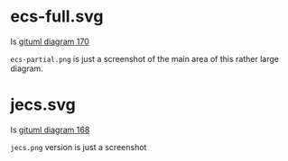 # ecs-full.svg

Is [gituml diagram 170](https://www.gituml.com/viewz/170)

`ecs-partial.png` is just a screenshot of the main area of this rather large diagram.

# jecs.svg

Is [gituml diagram 168](https://www.gituml.com/viewz/168)

`jecs.png` version is just a screenshot